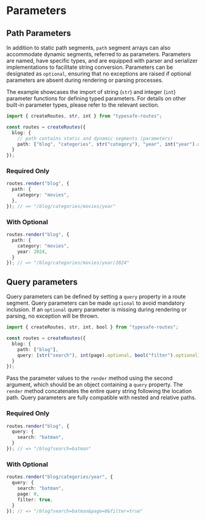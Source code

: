 # Parameters

## Path Parameters

In addition to static path segments, `path` segment arrays can also accommodate dynamic segments, referred to as parameters. Parameters are named, have specific types, and are equipped with parser and serializer implementations to facilitate string conversion. Parameters can be designated as `optional`, ensuring that no exceptions are raised if optional parameters are absent during rendering or parsing processes.

The example showcases the import of string (`str`) and integer (`int`) parameter functions for defining typed parameters. For details on other built-in parameter types, please refer to the relevant section.

``` ts
import { createRoutes, str, int } from "typesafe-routes";

const routes = createRoutes({
  blog: {
    // path contains static and dynamic segments (parameters)
    path: ["blog", "categories", str("category"), "year", int("year").optional]
  }
});
```

<!-- tabs:start -->
### **Required Only**
``` ts
routes.render("blog", {
  path: {
    category: "movies",
  },
}); // => "/blog/categories/movies/year"
```

### **With Optional**
``` ts
routes.render("blog", {
  path: {
    category: "movies",
    year: 2024,
  }
}); // => "/blog/categories/movies/year/2024"
```
<!-- tabs:end -->

## Query parameters

Query parameters can be defined by setting a `query` property in a route segment. Query parameters can be made `optional` to avoid mandatory inclusion. If an `optional` query parameter is missing during rendering or parsing, no exception will be thrown.

``` ts
import { createRoutes, str, int, bool } from "typesafe-routes";

const routes = createRoutes({
  blog: {
    path: ["blog"],
    query: [str("search"), int(page).optional, bool("filter").optional]
  }
});
```

Pass the parameter values to the `render` method using the second argument, which should be an object containing a `query` property. The `render` method concatenates the entire query string following the location path. Query parameters are fully compatible with nested and relative paths.

<!-- tabs:start -->
### **Required Only**
``` ts
routes.render("blog", {
  query: {
    search: "batman",
  }
}); // => "/blog?search=batman"
```

### **With Optional**
``` ts
routes.render("blog/categories/year", {
  query: {
    search: "batman",
    page: 0,
    filter: true,
  }
}); // => "/blog?search=batman&page=0&filter=true"
```
<!-- tabs:end -->